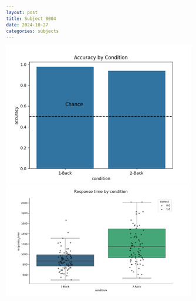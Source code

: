 ```yaml
---
layout: post
title: Subject 8004
date: 2024-10-27
categories: subjects
---
```


![](data/8004/run-4/8004_ATS_acc.png)
![](data/8004/run-4/8004_ATS_rt.png)
